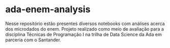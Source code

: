 # ada-enem-analysis
Nesse repositório estão presentes diversos notebooks com análises acerca dos microdados do enem. Projeto realizado como meio de avaliação para a disciplina Técnicas de Programação I na trilha de Data Science da Ada em parceria com o Santander.
